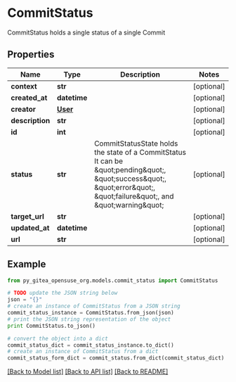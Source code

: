 # CommitStatus

CommitStatus holds a single status of a single Commit

## Properties
Name | Type | Description | Notes
------------ | ------------- | ------------- | -------------
**context** | **str** |  | [optional] 
**created_at** | **datetime** |  | [optional] 
**creator** | [**User**](User.md) |  | [optional] 
**description** | **str** |  | [optional] 
**id** | **int** |  | [optional] 
**status** | **str** | CommitStatusState holds the state of a CommitStatus It can be \&quot;pending\&quot;, \&quot;success\&quot;, \&quot;error\&quot;, \&quot;failure\&quot;, and \&quot;warning\&quot; | [optional] 
**target_url** | **str** |  | [optional] 
**updated_at** | **datetime** |  | [optional] 
**url** | **str** |  | [optional] 

## Example

```python
from py_gitea_opensuse_org.models.commit_status import CommitStatus

# TODO update the JSON string below
json = "{}"
# create an instance of CommitStatus from a JSON string
commit_status_instance = CommitStatus.from_json(json)
# print the JSON string representation of the object
print CommitStatus.to_json()

# convert the object into a dict
commit_status_dict = commit_status_instance.to_dict()
# create an instance of CommitStatus from a dict
commit_status_form_dict = commit_status.from_dict(commit_status_dict)
```
[[Back to Model list]](../README.md#documentation-for-models) [[Back to API list]](../README.md#documentation-for-api-endpoints) [[Back to README]](../README.md)


